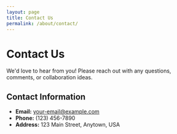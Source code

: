 ```yaml
---
layout: page
title: Contact Us
permalink: /about/contact/
---
```


# Contact Us

We'd love to hear from you! Please reach out with any questions, comments, or collaboration ideas.

## Contact Information

- **Email:** your-email@example.com
- **Phone:** (123) 456-7890
- **Address:** 123 Main Street, Anytown, USA